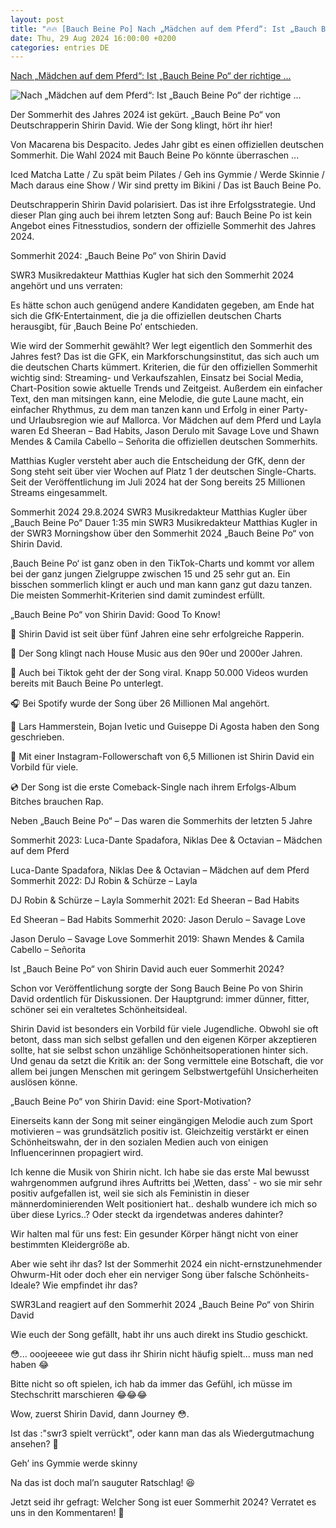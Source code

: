 ```yaml
---
layout: post
title: "🔥🔥 [Bauch Beine Po] Nach „Mädchen auf dem Pferd“: Ist „Bauch Beine Po“ der richtige ..."
date: Thu, 29 Aug 2024 16:00:00 +0200
categories: entries DE
---
```

[Nach „Mädchen auf dem Pferd“: Ist „Bauch Beine Po“ der richtige ...](https://www.swr3.de/musik/news/sommerhit-2024-100.html)

![Nach „Mädchen auf dem Pferd“: Ist „Bauch Beine Po“ der richtige ...](https://www.swr3.de/musik/news/1724919408779%2Csommerhit-shirin-david-bauch-beine-po-2024-100~_v-16x9@2dL_-6c42aff4e68b43c7868c3240d3ebfa29867457da.jpg)

Der Sommerhit des Jahres 2024 ist gekürt. „Bauch Beine Po“ von Deutschrapperin Shirin David. Wie der Song klingt, hört ihr hier!

Von Macarena bis Despacito. Jedes Jahr gibt es einen offiziellen deutschen Sommerhit. Die Wahl 2024 mit Bauch Beine Po könnte überraschen ...

Iced Matcha Latte / Zu spät beim Pilates / Geh ins Gymmie / Werde Skinnie / Mach daraus eine Show / Wir sind pretty im Bikini / Das ist Bauch Beine Po.

Deutschrapperin Shirin David polarisiert. Das ist ihre Erfolgsstrategie. Und dieser Plan ging auch bei ihrem letzten Song auf: Bauch Beine Po ist kein Angebot eines Fitnesstudios, sondern der offizielle Sommerhit des Jahres 2024.

Sommerhit 2024: „Bauch Beine Po“ von Shirin David

SWR3 Musikredakteur Matthias Kugler hat sich den Sommerhit 2024 angehört und uns verraten:

Es hätte schon auch genügend andere Kandidaten gegeben, am Ende hat sich die GfK-Entertainment, die ja die offiziellen deutschen Charts herausgibt, für ‚Bauch Beine Po‘ entschieden.

Wie wird der Sommerhit gewählt? Wer legt eigentlich den Sommerhit des Jahres fest? Das ist die GFK, ein Markforschungsinstitut, das sich auch um die deutschen Charts kümmert. Kriterien, die für den offiziellen Sommerhit wichtig sind: Streaming- und Verkaufszahlen, Einsatz bei Social Media, Chart-Position sowie aktuelle Trends und Zeitgeist. Außerdem ein einfacher Text, den man mitsingen kann, eine Melodie, die gute Laune macht, ein einfacher Rhythmus, zu dem man tanzen kann und Erfolg in einer Party- und Urlaubsregion wie auf Mallorca. Vor Mädchen auf dem Pferd und Layla waren Ed Sheeran – Bad Habits, Jason Derulo mit Savage Love und Shawn Mendes & Camila Cabello – Señorita die offiziellen deutschen Sommerhits.

Matthias Kugler versteht aber auch die Entscheidung der GfK, denn der Song steht seit über vier Wochen auf Platz 1 der deutschen Single-Charts. Seit der Veröffentlichung im Juli 2024 hat der Song bereits 25 Millionen Streams eingesammelt.

Sommerhit 2024 29.8.2024 SWR3 Musikredakteur Matthias Kugler über „Bauch Beine Po“ Dauer 1:35 min SWR3 Musikredakteur Matthias Kugler in der SWR3 Morningshow über den Sommerhit 2024 „Bauch Beine Po“ von Shirin David.

‚Bauch Beine Po‘ ist ganz oben in den TikTok-Charts und kommt vor allem bei der ganz jungen Zielgruppe zwischen 15 und 25 sehr gut an. Ein bisschen sommerlich klingt er auch und man kann ganz gut dazu tanzen. Die meisten Sommerhit-Kriterien sind damit zumindest erfüllt.

„Bauch Beine Po“ von Shirin David: Good To Know!

🎤 Shirin David ist seit über fünf Jahren eine sehr erfolgreiche Rapperin.

🪩 Der Song klingt nach House Music aus den 90er und 2000er Jahren.

📱 Auch bei Tiktok geht der der Song viral. Knapp 50.000 Videos wurden bereits mit Bauch Beine Po unterlegt.

🎧 Bei Spotify wurde der Song über 26 Millionen Mal angehört.

📝 Lars Hammerstein, Bojan Ivetic und Guiseppe Di Agosta haben den Song geschrieben.

🤳 Mit einer Instagram-Followerschaft von 6,5 Millionen ist Shirin David ein Vorbild für viele.

💿 Der Song ist die erste Comeback-Single nach ihrem Erfolgs-Album Bitches brauchen Rap.

Neben „Bauch Beine Po“ – Das waren die Sommerhits der letzten 5 Jahre

Sommerhit 2023: Luca-Dante Spadafora, Niklas Dee & Octavian – Mädchen auf dem Pferd

Luca-Dante Spadafora, Niklas Dee & Octavian – Mädchen auf dem Pferd Sommerhit 2022: DJ Robin & Schürze – Layla

DJ Robin & Schürze – Layla Sommerhit 2021: Ed Sheeran – Bad Habits

Ed Sheeran – Bad Habits Sommerhit 2020: Jason Derulo – Savage Love

Jason Derulo – Savage Love Sommerhit 2019: Shawn Mendes & Camila Cabello – Señorita

Ist „Bauch Beine Po“ von Shirin David auch euer Sommerhit 2024?

Schon vor Veröffentlichung sorgte der Song Bauch Beine Po von Shirin David ordentlich für Diskussionen. Der Hauptgrund: immer dünner, fitter, schöner sei ein veraltetes Schönheitsideal.

Shirin David ist besonders ein Vorbild für viele Jugendliche. Obwohl sie oft betont, dass man sich selbst gefallen und den eigenen Körper akzeptieren sollte, hat sie selbst schon unzählige Schönheitsoperationen hinter sich. Und genau da setzt die Kritik an: der Song vermittele eine Botschaft, die vor allem bei jungen Menschen mit geringem Selbstwertgefühl Unsicherheiten auslösen könne.

„Bauch Beine Po“ von Shirin David: eine Sport-Motivation?

Einerseits kann der Song mit seiner eingängigen Melodie auch zum Sport motivieren – was grundsätzlich positiv ist. Gleichzeitig verstärkt er einen Schönheitswahn, der in den sozialen Medien auch von einigen Influencerinnen propagiert wird.

Ich kenne die Musik von Shirin nicht. Ich habe sie das erste Mal bewusst wahrgenommen aufgrund ihres Auftritts bei ‚Wetten, dass' - wo sie mir sehr positiv aufgefallen ist, weil sie sich als Feministin in dieser männerdominierenden Welt positioniert hat.. deshalb wundere ich mich so über diese Lyrics..? Oder steckt da irgendetwas anderes dahinter?

Wir halten mal für uns fest: Ein gesunder Körper hängt nicht von einer bestimmten Kleidergröße ab.

Aber wie seht ihr das? Ist der Sommerhit 2024 ein nicht-ernstzunehmender Ohwurm-Hit oder doch eher ein nerviger Song über falsche Schönheits-Ideale? Wie empfindet ihr das?

SWR3Land reagiert auf den Sommerhit 2024 „Bauch Beine Po“ von Shirin David

Wie euch der Song gefällt, habt ihr uns auch direkt ins Studio geschickt.

😳... ooojeeeee wie gut dass ihr Shirin nicht häufig spielt... muss man ned haben 😂

Bitte nicht so oft spielen, ich hab da immer das Gefühl, ich müsse im Stechschritt marschieren 😂😂😂

Wow, zuerst Shirin David, dann Journey 😳.

Ist das :"swr3 spielt verrückt", oder kann man das als Wiedergutmachung ansehen? 😬

Geh’ ins Gymmie werde skinny

Na das ist doch mal’n sauguter Ratschlag! 😆

Jetzt seid ihr gefragt: Welcher Song ist euer Sommerhit 2024? Verratet es uns in den Kommentaren! 🤳

